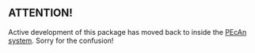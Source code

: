 ## ATTENTION!
Active development of this package has moved back to inside the [PEcAn system](https://github.com/blowfish711/pecan/tree/master/modules/rtm). Sorry for the confusion!
